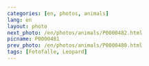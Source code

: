 ```yaml
---
categories: [en, photos, animals]
lang: en
layout: photo
next_photo: /en/photos/animals/P0000482.html
picname: P0000481
prev_photo: /en/photos/animals/P0000480.html
tags: [Fotofalle, Leopard]
---
```

